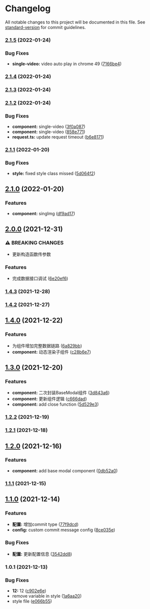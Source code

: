 # Changelog

All notable changes to this project will be documented in this file. See [standard-version](https://github.com/conventional-changelog/standard-version) for commit guidelines.

### [2.1.5](https://github.com/jihainan/lark-treasure-chest/compare/v2.1.4...v2.1.5) (2022-01-24)


### Bug Fixes

* **single-video:** video auto play in chrome 49 ([7166be4](https://github.com/jihainan/lark-treasure-chest/commit/7166be448a4567d5538503b5ba5d1bab41b1b182))

### [2.1.4](https://github.com/jihainan/lark-treasure-chest/compare/v2.1.3...v2.1.4) (2022-01-24)

### [2.1.3](https://github.com/jihainan/lark-treasure-chest/compare/v2.1.2...v2.1.3) (2022-01-24)

### [2.1.2](https://github.com/jihainan/lark-treasure-chest/compare/v2.1.1...v2.1.2) (2022-01-24)


### Bug Fixes

* **component:** single-video ([3f0a087](https://github.com/jihainan/lark-treasure-chest/commit/3f0a087d949900406bd89c5775bc57961e6ce94f))
* **component:** single-video ([858e771](https://github.com/jihainan/lark-treasure-chest/commit/858e771fcedac1a85fddfbd8c5770ba5d797a3e8))
* **request.ts:** update request timeout ([b6e8171](https://github.com/jihainan/lark-treasure-chest/commit/b6e817157584c029d9afb868b38c80301dc538d6))

### [2.1.1](https://github.com/jihainan/lark-treasure-chest/compare/v2.1.0...v2.1.1) (2022-01-20)


### Bug Fixes

* **style:** fixed style class missed ([5d064f2](https://github.com/jihainan/lark-treasure-chest/commit/5d064f28a22c5941c3cf60e1f50a1bb780b22f99))

## [2.1.0](https://github.com/jihainan/lark-treasure-chest/compare/v2.0.0...v2.1.0) (2022-01-20)


### Features

* **component:** singImg ([df9ad17](https://github.com/jihainan/lark-treasure-chest/commit/df9ad17b46c83ae64e0e0838919c484f548fb919))

## [2.0.0](https://github.com/jihainan/lark-treasure-chest/compare/v1.4.3...v2.0.0) (2021-12-31)


### ⚠ BREAKING CHANGES

* 更新构造函数传参数

### Features

* 完成数据接口调试 ([6e20ef6](https://github.com/jihainan/lark-treasure-chest/commit/6e20ef69a1695984da95a5f7008e998253995376))

### [1.4.3](https://github.com/jihainan/lark-treasure-chest/compare/v1.4.2...v1.4.3) (2021-12-28)

### [1.4.2](https://github.com/jihainan/lark-treasure-chest/compare/v1.4.0...v1.4.2) (2021-12-27)

## [1.4.0](https://github.com/jihainan/lark-treasure-chest/compare/v1.3.0...v1.4.0) (2021-12-22)


### Features

* 为组件增加完整数据链路 ([6a829bb](https://github.com/jihainan/lark-treasure-chest/commit/6a829bb689cef23b9b292d211817d9194fbbc3b7))
* **component:** 动态渲染子组件 ([c28b6e7](https://github.com/jihainan/lark-treasure-chest/commit/c28b6e788e0705938e10b0a4a605b2b970695d51))

## [1.3.0](https://github.com/jihainan/lark-treasure-chest/compare/v1.2.2...v1.3.0) (2021-12-20)


### Features

* **component:** 二次封装BaseModal组件 ([3d843a6](https://github.com/jihainan/lark-treasure-chest/commit/3d843a6d384260a3aeaffc7b16c6f2000586109e))
* **component:** 更新组件逻辑 ([c666dad](https://github.com/jihainan/lark-treasure-chest/commit/c666dadfe2654e14be731e87a44afc67ef7f088d))
* **component:** add close function ([5d529e3](https://github.com/jihainan/lark-treasure-chest/commit/5d529e33f9f8e0809cc21181fc43a72538a1c1d5))

### [1.2.2](https://github.com/jihainan/lark-treasure-chest/compare/v1.2.1...v1.2.2) (2021-12-19)

### [1.2.1](https://github.com/jihainan/lark-treasure-chest/compare/v1.2.0...v1.2.1) (2021-12-18)

## [1.2.0](https://github.com/jihainan/lark-treasure-chest/compare/v1.1.1...v1.2.0) (2021-12-16)


### Features

* **component:** add base modal component ([0db52a0](https://github.com/jihainan/lark-treasure-chest/commit/0db52a0673e1d686231815a0d6f170f6f4b1e3c2))

### [1.1.1](https://github.com/jihainan/lark-treasure-chest/compare/v1.1.0...v1.1.1) (2021-12-15)

## [1.1.0](https://github.com/jihainan/lark-treasure-chest/compare/v1.0.1...v1.1.0) (2021-12-14)


### Features

* **配置:** 增加commit type ([77f9dcd](https://github.com/jihainan/lark-treasure-chest/commit/77f9dcd67e205f8ac85c93040a57b25f428ba5e7))
* **config:** custom commit message config ([8ce035e](https://github.com/jihainan/lark-treasure-chest/commit/8ce035e039ff5cc732f98f1dd0d6999061a80469))


### Bug Fixes

* **配置:** 更新配置信息 ([3542dd8](https://github.com/jihainan/lark-treasure-chest/commit/3542dd82ebd14464be2d92abc127762bfbb6372d))

### 1.0.1 (2021-12-13)


### Bug Fixes

* **12:** 12 ([c902e6e](https://github.com/jihainan/lark-treasure-chest/commit/c902e6e98e84394b01061490bedffcad9d9803d5))
* remove variable in style ([1a6aa20](https://github.com/jihainan/lark-treasure-chest/commit/1a6aa20dc206ce5b4a101b18b36b3ddb47d100e9))
* style file ([e066b55](https://github.com/jihainan/lark-treasure-chest/commit/e066b55938581bdebf7204494031139d146927d6))
